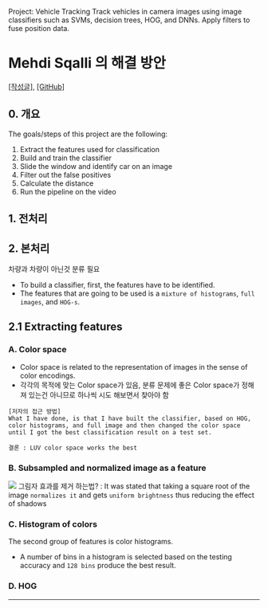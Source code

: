Project: Vehicle Tracking
Track vehicles in camera images using image classifiers such as SVMs, decision trees, HOG, and DNNs. Apply filters to fuse position data.


# Mehdi Sqalli 의 해결 방안 
[[작성글]][Milutin N. Nikolic], [[GitHub]](https://github.com/ajsmilutin/CarND-Vehicle-Detection)

## 0. 개요 

The goals/steps of this project are the following:
1. Extract the features used for classification
2. Build and train the classifier
3. Slide the window and identify car on an image
4. Filter out the false positives
5. Calculate the distance
6. Run the pipeline on the video

## 1. 전처리 


## 2. 본처리 
차량과 차량이 아닌것 분류 필요 
- To build a classifier, first, the features have to be identified. 
- The features that are going to be used is a `mixture of histograms`, `full images`, and `HOG-s`.

## 2.1 Extracting features
### A. Color space
- Color space is related to the representation of images in the sense of color encodings.
- 각각의 목적에 맞는 Color space가 있음, 분류 문제에 좋은 Color space가 정해져 있는건 아니므로 하나씩 시도 해보면서 찾아야 함 

```
[저자의 접근 방법]
What I have done, is that I have built the classifier, based on HOG, color histograms, and full image and then changed the color space until I got the best classification result on a test set. 

결론 : LUV color space works the best
```

### B. Subsampled and normalized image as a feature
![](https://cdn-images-1.medium.com/max/400/1*_UndcR1NnTjRYPjyUrUhvg.jpeg)
그림자 효과를 제거 하는법? : It was stated that taking a square root of the image `normalizes it` and gets `uniform brightness` thus reducing the effect of shadows

### C. Histogram of colors
The second group of features is color histograms. 
- A number of bins in a histogram is selected based on the testing accuracy and `128 bins` produce the best result. 

### D. HOG





---
[Milutin N. Nikolic]: https://medium.com/towards-data-science/vehicle-detection-and-distance-estimation-7acde48256e1#.kn4mgi76v